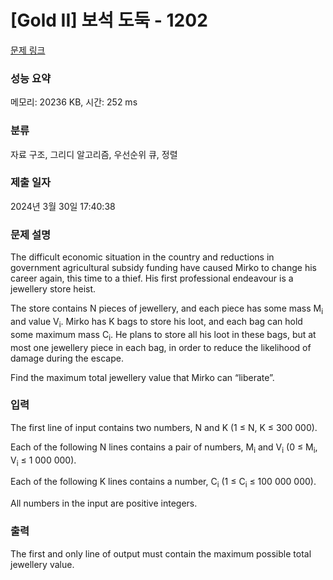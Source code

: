 # [Gold II] 보석 도둑 - 1202 

[문제 링크](https://www.acmicpc.net/problem/1202) 

### 성능 요약

메모리: 20236 KB, 시간: 252 ms

### 분류

자료 구조, 그리디 알고리즘, 우선순위 큐, 정렬

### 제출 일자

2024년 3월 30일 17:40:38

### 문제 설명

<p>The difficult economic situation in the country and reductions in government agricultural subsidy funding have caused Mirko to change his career again, this time to a thief. His first professional endeavour is a jewellery store heist. </p>

<p>The store contains N pieces of jewellery, and each piece has some mass M<sub>i</sub> and value V<sub>i</sub>. Mirko has K bags to store his loot, and each bag can hold some maximum mass C<sub>i</sub>. He plans to store all his loot in these bags, but at most one jewellery piece in each bag, in order to reduce the likelihood of damage during the escape. </p>

<p>Find the maximum total jewellery value that Mirko can “liberate”. </p>

### 입력 

 <p>The first line of input contains two numbers, N and K (1 ≤ N, K ≤ 300 000). </p>

<p>Each of the following N lines contains a pair of numbers, M<sub>i</sub> and V<sub>i</sub> (0 ≤ M<sub>i</sub>, V<sub>i</sub> ≤ 1 000 000). </p>

<p>Each of the following K lines contains a number, C<sub>i</sub> (1 ≤ C<sub>i</sub> ≤ 100 000 000). </p>

<p>All numbers in the input are positive integers. </p>

### 출력 

 <p>The first and only line of output must contain the maximum possible total jewellery value. </p>

<p> </p>

